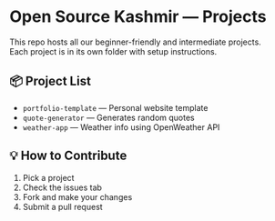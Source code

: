 # Open Source Kashmir — Projects

This repo hosts all our beginner-friendly and intermediate projects.  
Each project is in its own folder with setup instructions.

## 📦 Project List
- `portfolio-template` — Personal website template
- `quote-generator` — Generates random quotes
- `weather-app` — Weather info using OpenWeather API

## 💡 How to Contribute
1. Pick a project
2. Check the issues tab
3. Fork and make your changes
4. Submit a pull request
